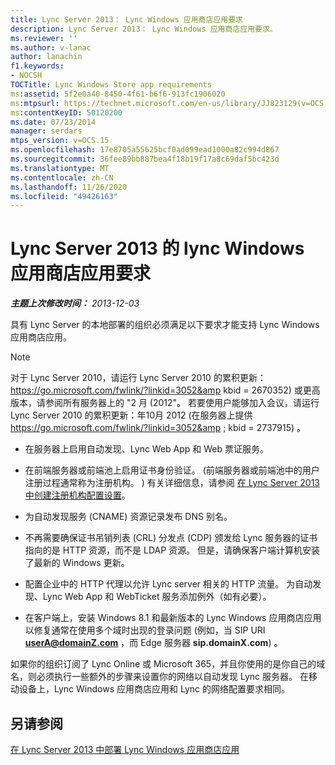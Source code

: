 ```yaml
---
title: Lync Server 2013： Lync Windows 应用商店应用要求
description: Lync Server 2013： Lync Windows 应用商店应用要求。
ms.reviewer: ''
ms.author: v-lanac
author: lanachin
f1.keywords:
- NOCSH
TOCTitle: Lync Windows Store app requirements
ms:assetid: 5f2e0a40-8450-4f61-b6f6-913fc1906020
ms:mtpsurl: https://technet.microsoft.com/en-us/library/JJ823129(v=OCS.15)
ms:contentKeyID: 50120200
ms.date: 07/23/2014
manager: serdars
mtps_version: v=OCS.15
ms.openlocfilehash: 17e8705a55625bcf0ad099ead1000a82c994d867
ms.sourcegitcommit: 36fee89bb887bea4f18b19f17a8c69daf5bc423d
ms.translationtype: MT
ms.contentlocale: zh-CN
ms.lasthandoff: 11/26/2020
ms.locfileid: "49426163"
---
```

# <a name="lync-windows-store-app-requirements-for-lync-server-2013"></a>Lync Server 2013 的 lync Windows 应用商店应用要求

<div data-xmlns="http://www.w3.org/1999/xhtml">

<div class="topic" data-xmlns="http://www.w3.org/1999/xhtml" data-msxsl="urn:schemas-microsoft-com:xslt" data-cs="https://msdn.microsoft.com/">

<div data-asp="https://msdn2.microsoft.com/asp">



</div>

<div id="mainSection">

<div id="mainBody">

<span> </span>

_**主题上次修改时间：** 2013-12-03_

具有 Lync Server 的本地部署的组织必须满足以下要求才能支持 Lync Windows 应用商店应用。

<div>


> [!NOTE]  
> 对于 Lync Server 2010，请运行 Lync Server 2010 的累积更新： <A class=uri href="https://go.microsoft.com/fwlink/?linkid=3052%26kbid=2670352"> https://go.microsoft.com/fwlink/?linkid=3052&amp kbid = 2670352</A>) 或更高版本，请参阅所有服务器上的 "2 月 (2012"。 若要使用户能够加入会议，请运行 Lync Server 2010 的累积更新：年10月 2012 (在服务器上提供<A class=uri href="https://go.microsoft.com/fwlink/?linkid=3052%26kbid=2737915"> https://go.microsoft.com/fwlink/?linkid=3052&amp ; kbid = 2737915</A>) 。



</div>

  - 在服务器上启用自动发现、Lync Web App 和 Web 票证服务。

  - 在前端服务器或前端池上启用证书身份验证。  (前端服务器或前端池中的用户注册过程通常称为注册机构。 ) 有关详细信息，请参阅 [在 Lync Server 2013 中创建注册机构配置设置](lync-server-2013-create-registrar-configuration-settings.md)。

  - 为自动发现服务 (CNAME) 资源记录发布 DNS 别名。

  - 不再需要确保证书吊销列表 (CRL) 分发点 (CDP) 颁发给 Lync 服务器的证书指向的是 HTTP 资源，而不是 LDAP 资源。 但是，请确保客户端计算机安装了最新的 Windows 更新。

  - 配置企业中的 HTTP 代理以允许 Lync server 相关的 HTTP 流量。  为自动发现、Lync Web App 和 WebTicket 服务添加例外（如有必要）。

  - 在客户端上，安装 Windows 8.1 和最新版本的 Lync Windows 应用商店应用以修复通常在使用多个域时出现的登录问题 (例如，当 SIP URI **userA@domainZ.com** ，而 Edge 服务器 **sip.domainX.com**) 。

如果你的组织订阅了 Lync Online 或 Microsoft 365，并且你使用的是你自己的域名，则必须执行一些额外的步骤来设置你的网络以自动发现 Lync 服务器。 在移动设备上，Lync Windows 应用商店应用和 Lync 的网络配置要求相同。

<div>

## <a name="see-also"></a>另请参阅


[在 Lync Server 2013 中部署 Lync Windows 应用商店应用](lync-server-2013-deploying-lync-windows-store-app.md)  
  

</div>

</div>

<span> </span>

</div>

</div>

</div>
